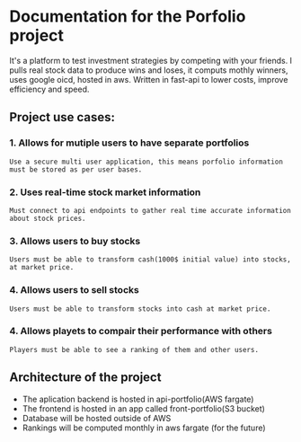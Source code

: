 # Documentation for the Porfolio project
It's a platform to test investment strategies by competing with your friends. I pulls real stock data to produce wins and loses, it computs mothly winners, uses google oicd, hosted in aws. Written in fast-api to lower costs, improve efficiency and speed.
## Project use cases:
### 1. Allows for mutiple users to have separate portfolios
    Use a secure multi user application, this means porfolio information must be stored as per user bases.
### 2. Uses real-time stock market information
    Must connect to api endpoints to gather real time accurate information about stock prices.
### 3. Allows users to buy stocks
    Users must be able to transform cash(1000$ initial value) into stocks, at market price.
### 4. Allows users to sell stocks
    Users must be able to transform stocks into cash at market price.
### 4. Allows playets to compair their performance with others
    Players must be able to see a ranking of them and other users.
## Architecture of the project
- The aplication backend is hosted in api-portfolio(AWS fargate)
- The frontend is hosted in an app called front-portfolio(S3 bucket)
- Database will be hosted outside of AWS
- Rankings will be computed monthly in aws fargate (for the future)